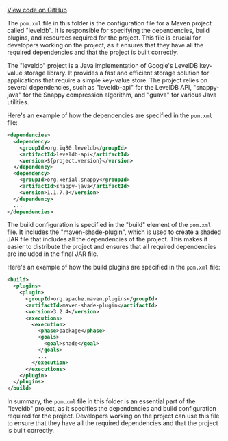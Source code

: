 [View code on GitHub](https://github.com/ergoplatform/ergo/.autodoc/docs/json/target/streams/_global/assemblyOption/_global/streams/assembly/272159b70f65a3e11ade68a21bebd62410a63ec3_12ea5d0e5640d91695210bfb065562ee969a25ff_da39a3ee5e6b4b0d3255bfef95601890afd80709/META-INF/maven/org.iq80.leveldb/leveldb)

The `pom.xml` file in this folder is the configuration file for a Maven project called "leveldb". It is responsible for specifying the dependencies, build plugins, and resources required for the project. This file is crucial for developers working on the project, as it ensures that they have all the required dependencies and that the project is built correctly.

The "leveldb" project is a Java implementation of Google's LevelDB key-value storage library. It provides a fast and efficient storage solution for applications that require a simple key-value store. The project relies on several dependencies, such as "leveldb-api" for the LevelDB API, "snappy-java" for the Snappy compression algorithm, and "guava" for various Java utilities.

Here's an example of how the dependencies are specified in the `pom.xml` file:

```xml
<dependencies>
  <dependency>
    <groupId>org.iq80.leveldb</groupId>
    <artifactId>leveldb-api</artifactId>
    <version>${project.version}</version>
  </dependency>
  <dependency>
    <groupId>org.xerial.snappy</groupId>
    <artifactId>snappy-java</artifactId>
    <version>1.1.7.3</version>
  </dependency>
  ...
</dependencies>
```

The build configuration is specified in the "build" element of the `pom.xml` file. It includes the "maven-shade-plugin", which is used to create a shaded JAR file that includes all the dependencies of the project. This makes it easier to distribute the project and ensures that all required dependencies are included in the final JAR file.

Here's an example of how the build plugins are specified in the `pom.xml` file:

```xml
<build>
  <plugins>
    <plugin>
      <groupId>org.apache.maven.plugins</groupId>
      <artifactId>maven-shade-plugin</artifactId>
      <version>3.2.4</version>
      <executions>
        <execution>
          <phase>package</phase>
          <goals>
            <goal>shade</goal>
          </goals>
          ...
        </execution>
      </executions>
    </plugin>
  </plugins>
</build>
```

In summary, the `pom.xml` file in this folder is an essential part of the "leveldb" project, as it specifies the dependencies and build configuration required for the project. Developers working on the project can use this file to ensure that they have all the required dependencies and that the project is built correctly.

